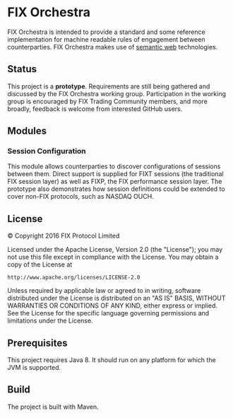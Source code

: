 # FIX Orchestra

FIX Orchestra is intended to provide a standard and some reference implementation for machine readable rules of engagement between counterparties. FIX Orchestra makes use of [semantic web](https://en.wikipedia.org/wiki/Semantic_Web) technologies.

## Status
This project is a **prototype**. Requirements are still being gathered and discussed by the FIX Orchestra working group. Participation in the working group is encouraged by FIX Trading Community members, and more broadly, feedback is welcome from interested GitHub users.

## Modules

### Session Configuration
This module allows counterparties to discover configurations of sessions between them. Direct support is supplied for FIXT sessions (the traditional FIX session layer) as well as FIXP, the FIX performance session layer. The prototype also demonstrates how session definitions could be extended to cover non-FIX protocols, such as NASDAQ OUCH.

## License
© Copyright 2016 FIX Protocol Limited

Licensed under the Apache License, Version 2.0 (the "License");
you may not use this file except in compliance with the License.
You may obtain a copy of the License at

    http://www.apache.org/licenses/LICENSE-2.0

Unless required by applicable law or agreed to in writing, software
distributed under the License is distributed on an "AS IS" BASIS,
WITHOUT WARRANTIES OR CONDITIONS OF ANY KIND, either express or implied.
See the License for the specific language governing permissions and
limitations under the License.

## Prerequisites
This project requires Java 8. It should run on any platform for which the JVM is supported.

## Build
The project is built with Maven. 

